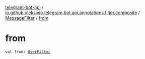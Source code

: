 [telegram-bot-api](../../index.md) / [io.github.oleksivio.telegram.bot.api.annotations.filter.composite](../index.md) / [MessageFilter](index.md) / [from](./from.md)

# from

`val from: `[`UserFilter`](../-user-filter/index.md)